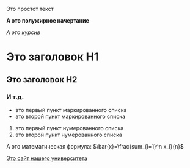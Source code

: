 Это простот текст

**А это полужирное начертание**

*А это курсив*

# Это заголовок H1

## Это заголовок H2

### И т.д.

- это первый пункт маркированного списка
- это второй пункт маркированного списка

1. это первый пункт нумерованного списка
2. это второй пункт нумерованного списка

А это математическая формула: $\bar{x}=\frac{sum_{i=1}^n x_i}{n}$

[Это сайт нашего университета](https://translated.turbopages.org/proxy_u/en-ru.ru.6ee1e82f-674f82fc-eb3965b6-74722d776562/https/marvelcinematicuniverse.fandom.com/wiki/Winter_Soldier#Personality)



